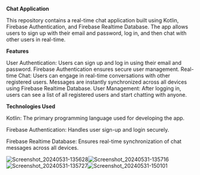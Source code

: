 
**Chat Application**

This repository contains a real-time chat application built using Kotlin, Firebase Authentication, and Firebase Realtime Database.
The app allows users to sign up with their email and password, log in, and then chat with other users in real-time.

**Features**

User Authentication: Users can sign up and log in using their email and password. Firebase Authentication ensures secure user management.
Real-time Chat: Users can engage in real-time conversations with other registered users. Messages are instantly synchronized across all devices using Firebase Realtime Database.
User Management: After logging in, users can see a list of all registered users and start chatting with anyone.

**Technologies Used**

Kotlin: The primary programming language used for developing the app.

Firebase Authentication: Handles user sign-up and login securely.

Firebase Realtime Database: Ensures real-time synchronization of chat messages across all devices.


![Screenshot_20240531-135628](https://github.com/VandanaTailor1/Chat-Application/assets/147589879/e8cf8dc5-fff9-4be3-8725-4fb1ee827f00)![Screenshot_20240531-135716](https://github.com/VandanaTailor1/Chat-Application/assets/147589879/cbc2e0d6-de4b-4da5-afed-a6d0d580fb49)![Screenshot_20240531-135727](https://github.com/VandanaTailor1/Chat-Application/assets/147589879/0b35184f-06fb-4b55-ba16-caafb52c6efc)![Screenshot_20240531-150101](https://github.com/VandanaTailor1/Chat-Application/assets/147589879/80fd1716-1541-43aa-91ab-44d19170c9ca)

